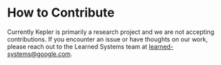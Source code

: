 # How to Contribute

Currently Kepler is primarily a research project and we are not accepting
contributions. If you encounter an issue or have thoughts on our work, please
reach out to the Learned Systems team at learned-systems@google.com.
